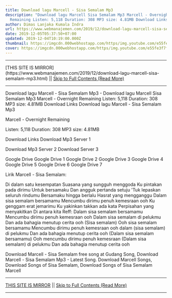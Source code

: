 ```yaml
---
title: Download lagu Marcell - Sisa Semalam Mp3
description: "Download lagu Marcell Sisa Semalam Mp3 Marcell - Overnight
  Remaining Listen: 5,118 Duration: 308 MP3 size: 4.81MB Download Links"
author: Dimas Lanjaka Kumala Indra
url: https://www.webmanajemen.com/2019/12/download-lagu-marcell-sisa-semalam-mp3.html
date: 2019-12-05T05:37:50+07:00
updated: 2019-12-04T10:19:00.000Z
thumbnail: https://imgcdn.000webhostapp.com/https/img.youtube.com/e55fe3f7f44f6f70ae4b413b565631da.jpeg
cover: https://imgcdn.000webhostapp.com/https/img.youtube.com/e55fe3f7f44f6f70ae4b413b565631da.jpeg
---
```


<hr/> [THIS SITE IS MIRROR](https://www.webmanajemen.com/2019/12/download-lagu-marcell-sisa-semalam-mp3.html) || <a href="https://www.webmanajemen.com/2019/12/download-lagu-marcell-sisa-semalam-mp3.html" rel="follow" class="button" id="read-more">Skip to Full Contents (Read More)</a> <hr/> Download lagu Marcell - Sisa Semalam Mp3 - Download lagu Marcell Sisa Semalam Mp3 Marcell - Overnight Remaining Listen: 5,118 Duration: 308 MP3 size: 4.81MB Download Links Download lagu Marcell - Sisa Semalam Mp3

  Marcell - Overnight Remaining 

  Listen: 5,118 
  Duration: 308 
  MP3 size: 4.81MB 

  Download Links 
  Download Mp3 Server 1 

  Download Mp3 Server 2 
  Download Server 3 


  Google Drive   Google Drive 1 
  Google Drive 2 
  Google Drive 3 
  Google Drive 4 
  Google Drive 5 
  Google Drive 6 
  Google Drive 7 


                             
Lirik Marcell - Sisa Semalam:
                             
 Di dalam satu kesempatan 
 Suasana yang sungguh menggoda 
 Ku pintakan pada dirimu 
 Untuk bersamaku 
 Dan angguk pertanda setuju 
 'Tuk lepaskan seluruh rindumu 
 Bersamaku hingga berlalu 
 Hasrat yang mengganggu 
 Dalam sisa semalam bersamamu 
 Mencumbu dirimu penuh kemesraan ooh 
 Ku genggam erat jemarimu 
 Ku yakinkan takkan ada kata 
 Perpisahan yang menyakitkan 
 Di antara kita 
 Reff: 
 Dalam sisa semalam bersamamu 
 Mencumbu dirimu penuh kemesraan ooh 
 Dalam sisa semalam di pelukmu 
 Dan ada bahagia menutup cerita ooh 
 (Sisa semalam) 
 Ooh sisa semalam bersamamu 
 Mencumbu dirimu penuh kemesraan ooh 
 dalam (sisa semalam) di pelukmu 
 Dan ada bahagia menutup cerita ooh 
 (Dalam sisa semalam bersamamu) 
 Ooh mencumbu dirimu penuh kemesraan 
 (Dalam sisa semalam) di pelukmu 
 Dan ada bahagia menutup cerita ooh 
                         
  Download Marcell - Sisa Semalam free song at Gudang Song, Download Marcell - Sisa Semalam Mp3 - Latest Song.  Download Marcell Songs, Download Songs of Sisa Semalam, Download Songs of Sisa Semalam Marcell <hr/> [THIS SITE IS MIRROR](https://www.webmanajemen.com/2019/12/download-lagu-marcell-sisa-semalam-mp3.html) || <a href="https://www.webmanajemen.com/2019/12/download-lagu-marcell-sisa-semalam-mp3.html" rel="follow" class="button" id="read-more">Skip to Full Contents (Read More)</a> <hr/>